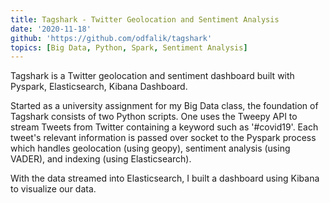 ```yaml
---
title: Tagshark - Twitter Geolocation and Sentiment Analysis
date: '2020-11-18'
github: 'https://github.com/odfalik/tagshark'
topics: [Big Data, Python, Spark, Sentiment Analysis]
---
```


Tagshark is a Twitter geolocation and sentiment dashboard built with Pyspark, Elasticsearch, Kibana Dashboard.

Started as a university assignment for my Big Data class, the foundation of Tagshark consists of two Python scripts.
One uses the Tweepy API to stream Tweets from Twitter containing a keyword such as '#covid19'.
Each tweet's relevant information is passed over socket to the Pyspark process which handles geolocation (using geopy), sentiment
analysis (using VADER), and indexing (using Elasticsearch).

With the data streamed into Elasticsearch, I built a dashboard using Kibana to visualize our data.
